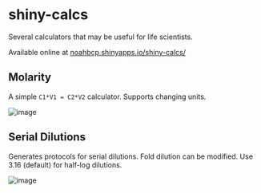 # shiny-calcs
Several calculators that may be useful for life scientists.

Available online at [noahbcp.shinyapps.io/shiny-calcs/](https://noahbcp.shinyapps.io/shiny-calcs/)

## Molarity
A simple `C1*V1 = C2*V2` calculator. Supports changing units.

![image](https://user-images.githubusercontent.com/98575657/157809227-d5aa3deb-9371-4e79-970e-7018181542b3.png)

## Serial Dilutions
Generates protocols for serial dilutions. Fold dilution can be modified. Use 3.16 (default) for half-log dilutions.

![image](https://user-images.githubusercontent.com/98575657/159625422-cfe540bc-32fe-4b39-8521-8679c2302484.png)
